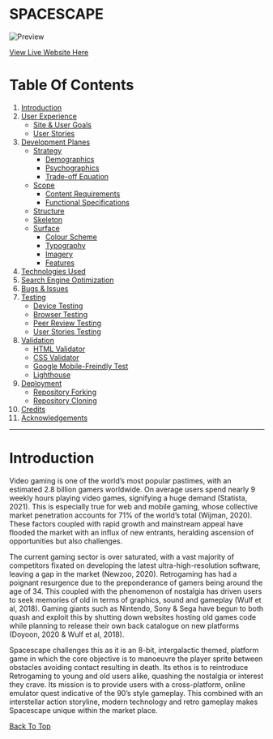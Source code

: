 # SPACESCAPE

![Preview]()

[View Live Website Here](https://farisgjd.github.io/spacescape/)

# Table Of Contents

1. [Introduction](#introduction)
2. [User Experience](#user-experience)
    * [Site & User Goals](#site-&-user-goals)
    * [User Stories](#user-stories)    
3. [Development Planes](#development-planes) 
    * [Strategy](#strategy)
        * [Demographics](#demographics)
        * [Psychographics](#psychographics)
        * [Trade-off Equation](#trade-off-equation)
    * [Scope](#scope)
        * [Content Requirements](#content-requirements)
        * [Functional Specifications](#functional-specifications)
    * [Structure](#structure)
    * [Skeleton](#skeleton)
    * [Surface](#surface)
        * [Colour Scheme](#colour-scheme)
        * [Typography](#typograpnhy)
        * [Imagery](#imagery)
        * [Features](#features)
4. [Technologies Used](#tech-used)
5. [Search Engine Optimization](#seo)
6. [Bugs & Issues](#bugs)
7. [Testing](#testing)
    * [Device Testing](#device-testing)
    * [Browser Testing](#browser-testing)
    * [Peer Review Testing](#peer-review-testing)
    * [User Stories Testing](#user-stories-testing)
8. [Validation](#validation)
    * [HTML Validator](#html-validator)
    * [CSS Validator](#css-validator)
    * [Google Mobile-Freindly Test](#google-mobile-freindly-test)
    * [Lighthouse](#lighthouse)
9. [Deployment](#deployment)
    * [Repository Forking](#repository-forking)
    * [Repository Cloning](#repository-cloning)
10. [Credits](#credits)
11. [Acknowledgements](#aknowledgements)

***
# Introduction

Video gaming is one of the world’s most popular pastimes, with an estimated 2.8 billion gamers worldwide. On average users spend nearly 9 weekly hours playing video games, signifying a huge demand (Statista, 2021). This is especially true for web and mobile gaming, whose collective market penetration accounts for 71% of the world’s total (Wijman, 2020). These factors coupled with rapid growth and mainstream appeal have flooded the market with an influx of new entrants, heralding ascension of opportunities but also challenges.  

The current gaming sector is over saturated, with a vast majority of competitors fixated on developing the latest ultra-high-resolution software, leaving a gap in the market (Newzoo, 2020). Retrogaming has had a poignant resurgence due to the preponderance of gamers being around the age of 34. This coupled with the phenomenon of nostalgia has driven users to seek memories of old in terms of graphics, sound and gameplay (Wulf et al, 2018). Gaming giants such as Nintendo, Sony & Sega have begun to both quash and exploit this by shutting down websites hosting old games code while planning to release their own back catalogue on new platforms (Doyoon, 2020 & Wulf et al, 2018).

Spacescape challenges this as it is an 8-bit, intergalactic themed, platform game in which the core objective is to manoeuvre the player sprite between obstacles avoiding contact resulting in death. Its ethos is to reintroduce Retrogaming to young and old users alike, quashing the nostalgia or interest they crave. Its mission is to provide users with a cross-platform, online emulator quest indicative of the 90’s style gameplay. This combined with an interstellar action storyline, modern technology and retro gameplay makes Spacescape unique within the market place. 


[Back To Top](#spacescape)